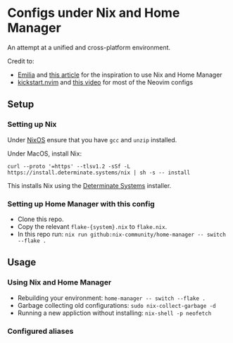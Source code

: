 # Configs under Nix and Home Manager

An attempt at a unified and cross-platform environment.

Credit to:
 - [Emilia](https://dev.to/synecdokey) and [this article](https://dev.to/synecdokey/nix-on-macos-2oj3) for the inspiration to use Nix and Home Manager
 - [kickstart.nvim](https://github.com/nvim-lua/kickstart.nvim) and [this video](https://www.youtube.com/watch?v=m8C0Cq9Uv9o) for most of the Neovim configs

## Setup

### Setting up Nix

Under [NixOS](https://nixos.org/) ensure that you have `gcc` and `unzip` installed.

Under MacOS, install Nix:

```
curl --proto '=https' --tlsv1.2 -sSf -L https://install.determinate.systems/nix | sh -s -- install
```

This installs Nix using the [Determinate Systems](https://determinate.systems/posts/determinate-nix-installer/) installer.

### Setting up Home Manager with this config

 - Clone this repo.
 - Copy the relevant `flake-{system}.nix` to `flake.nix`.  
 - In this repo run: `nix run github:nix-community/home-manager -- switch --flake .`

## Usage

### Using Nix and Home Manager

 - Rebuilding your environment: `home-manager -- switch --flake .`
 - Garbage collecting old configurations: `sudo nix-collect-garbage -d`
 - Running a new appliction without installing: `nix-shell -p neofetch`

### Configured aliases


